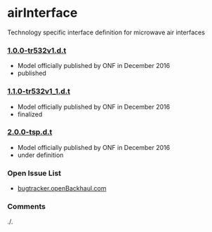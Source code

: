 # airInterface
Technology specific interface definition for microwave air interfaces

### [1.0.0-tr532v1.d.t](./https://github.com/openBackhaul/airInterface/tree/TR532v1_0)
- Model officially published by ONF in December 2016
- published

### [1.1.0-tr532v1_1.d.t](./https://github.com/openBackhaul/airInterface/tree/TR532v1_1)
- Model officially published by ONF in December 2016
- finalized

### [2.0.0-tsp.d.t](./https://github.com/openBackhaul/airInterface/tree/tsp)
- Model officially published by ONF in December 2016
- under definition

### Open Issue List
- [bugtracker.openBackhaul.com](https://bugtracker.openBackhaul.com)

### Comments
./.
